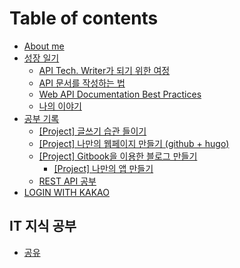 # Table of contents

* [About me](README.md)
* [성장 일기](untitled/README.md)
  * [API Tech. Writer가 되기 위한 여정](untitled/untitled.md)
  * [API 문서를 작성하는 법](untitled/api.md)
  * [Web API Documentation Best Practices](untitled/web-api-documentation-best-practices.md)
  * [나의 이야기](untitled/to-become-an-api-writer.md)
* [공부 기록](undefined/README.md)
  * [\[Project\] 글쓰기 습관 들이기](undefined/untitled-1.md)
  * [\[Project\] 나만의 웹페이지 만들기 \(github + hugo\)](undefined/hugo.md)
  * [\[Project\] Gitbook을 이용한 블로그 만들기](undefined/undefined/README.md)
    * [\[Project\] 나만의 앱 만들기](undefined/undefined/project.md)
  * [REST API 공부](undefined/rest-api.md)
* [LOGIN WITH KAKAO](untitled-1.md)

## IT 지식 공부

* [공유](it/undefined.md)

